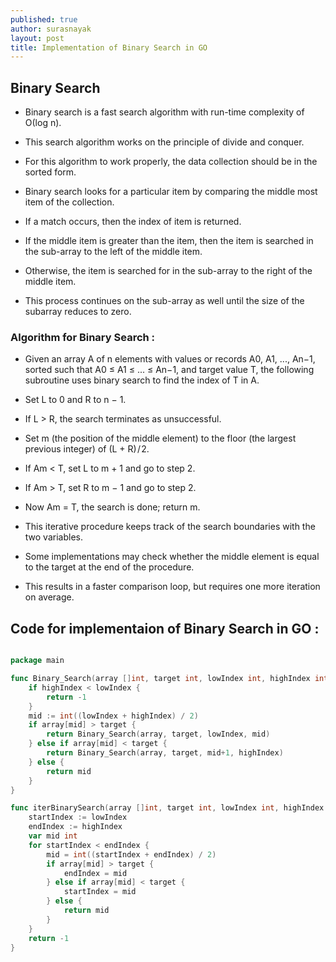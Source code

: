 ```yaml
---
published: true
author: surasnayak
layout: post
title: Implementation of Binary Search in GO
---
```


## Binary Search

- Binary search is a fast search algorithm with run-time complexity of Ο(log n). 
- This search algorithm works on the principle of divide and conquer. 
- For this algorithm to work properly, the data collection should be in the sorted form.

- Binary search looks for a particular item by comparing the middle most item of the collection. 
- If a match occurs, then the index of item is returned. 
- If the middle item is greater than the item, then the item is searched in the sub-array to the left of the middle item. 
- Otherwise, the item is searched for in the sub-array to the right of the middle item. 
- This process continues on the sub-array as well until the size of the subarray reduces to zero.

### Algorithm for Binary Search :

- Given an array A of n elements with values or records A0, A1, ..., An−1, sorted such that A0 ≤ A1 ≤ ... ≤ An−1, and target value T, the following subroutine uses binary search to find the index of T in A.

- Set L to 0 and R to n − 1.
- If L > R, the search terminates as unsuccessful.
- Set m (the position of the middle element) to the floor (the largest previous integer) of (L + R) / 2.
- If Am < T, set L to m + 1 and go to step 2.
- If Am > T, set R to m − 1 and go to step 2.
- Now Am = T, the search is done; return m.

- This iterative procedure keeps track of the search boundaries with the two variables. 
- Some implementations may check whether the middle element is equal to the target at the end of the procedure. 
- This results in a faster comparison loop, but requires one more iteration on average.

## Code for implementaion of Binary Search in GO :

```go

package main

func Binary_Search(array []int, target int, lowIndex int, highIndex int) int {
	if highIndex < lowIndex {
		return -1
	}
	mid := int((lowIndex + highIndex) / 2)
	if array[mid] > target {
		return Binary_Search(array, target, lowIndex, mid)
	} else if array[mid] < target {
		return Binary_Search(array, target, mid+1, highIndex)
	} else {
		return mid
	}
}

func iterBinarySearch(array []int, target int, lowIndex int, highIndex int) int {
	startIndex := lowIndex
	endIndex := highIndex
	var mid int
	for startIndex < endIndex {
		mid = int((startIndex + endIndex) / 2)
		if array[mid] > target {
			endIndex = mid
		} else if array[mid] < target {
			startIndex = mid
		} else {
			return mid
		}
	}
	return -1
}

```
